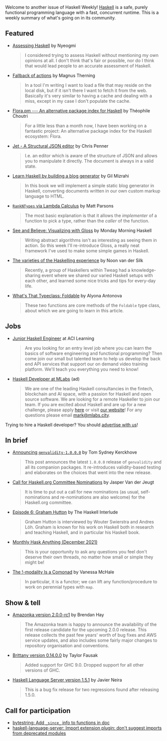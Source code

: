 Welcome to another issue of Haskell Weekly!
[Haskell](https://www.haskell.org) is a safe, purely functional programming language with a fast, concurrent runtime.
This is a weekly summary of what's going on in its community.

## Featured

- [Assessing Haskell](https://nyeogmi.com/2021/11/30/assessing-haskell/) by Nyeogmi
  > I considered trying to assess Haskell without mentioning my own opinions at all. I don't think that's fair or possible, nor do I think that would lead people to an accurate assessment of Haskell.

- [Fallback of actions](https://magnus.therning.org/2021-11-27-fallback-of-actions.html) by Magnus Therning
  > In a tool I'm writing I want to load a file that may reside on the local disk, but if it isn't there I want to fetch it from the web. Basically it's very similar to having a cache and dealing with a miss, except in my case I don't populate the cache.

- [Flora.pm --- An alternative package index for Haskell](https://ko-fi.com/post/Dev-blog-Flora-pm-An-alternative-package-index-X8X477DXT) by Théophile Choutri
  > For a little less than a month now, I have been working on a fantastic project: An alternative package index for the Haskell ecosystem: Flora.

- [Jet - A Structural JSON editor](https://github.com/ChrisPenner/jet/tree/4dc00e9bc58a6df522afd1742a6786a762af508a) by Chris Penner
  > I.e. an editor which is aware of the structure of JSON and allows you to manipulate it directly. The document is always in a valid state.

- [Learn Haskell by building a blog generator](https://lhbg-book.link) by Gil Mizrahi
  > In this book we will implement a simple static blog generator in Haskell, converting documents written in our own custom markup language to HTML.

- [`RankNTypes` via Lambda Calculus](https://www.parsonsmatt.org/2021/11/30/rank_n_types_via_lambda_calculus.html) by Matt Parsons
  > The most basic explanation is that it allows the _implementer_ of a function to pick a type, rather than the _caller_ of the function.

- [See and Believe: Visualizing with Gloss](https://mmhaskell.com/blog/2021/11/29/see-and-believe-visualizing-with-gloss) by Monday Morning Haskell
  > Writing abstract algorithms isn't as interesting as seeing them in action. So this week I'll re-introduce Gloss, a really neat framework I've used to make some simple games in Haskell.

- [The varieties of the Haskelling experience](https://www.tweag.io/blog/2021-11-25-varieties-of-haskelling-experience/) by Noon van der Silk
  > Recently, a group of Haskellers within Tweag had a knowledge-sharing event where we shared our varied Haskell setups with each other, and learned some nice tricks and tips for every-day life.

- [What's That Typeclass: Foldable](https://serokell.io/blog/whats-that-typeclass-foldable) by Alyona Antonova
  > These two functions are core methods of the `Foldable` type class, about which we are going to learn in this article.

## Jobs

- [Junior Haskell Engineer](https://acilearning.applytojob.com/apply/IuGQtn7Tkh/Junior-Software-Engineer-Remote?referrer=20211202012454J4X0XKJBEFJUJTGT) at ACI Learning
  > Are you looking for an entry level job where you can learn the basics of software engineering and functional programming? Then come join our small but talented team to help us develop the back end API services that support our on demand video training platform. We'll teach you everything you need to know!

<!-- Runs from 2021-11-04 to 2022-01-20. -->
- [Haskell Developer at MLabs](https://apply.workable.com/mlabs/j/63DAAA4AEF/) (ad)
  > We are one of the leading Haskell consultancies in the fintech, blockchain and AI space, with a passion for Haskell and open source software. We are looking for a remote Haskeller to join our team. If you are excited about Haskell and are up for a new challenge, please apply [here](https://apply.workable.com/mlabs/j/63DAAA4AEF/) or visit [our website](https://mlabs.city/)! For any questions please email <mark@mlabs.city>.

Trying to hire a Haskell developer?
You should [advertise with us](https://haskellweekly.news/advertising.html)!

## In brief

- [Announcing `genvalidity-1.0.0.0`](https://cs-syd.eu/posts/2021-11-26-genvalidity) by Tom Sydney Kerckhove
  > This post announces the latest `1.0.0.0` release of `genvalidity` and all its companion packages. It re-introduces validity-based testing and elaborates on the choices that went into the new release.

- [Call for Haskell.org Committee Nominations](https://discourse.haskell.org/t/call-for-haskell-org-committee-nominations/3758?u=taylorfausak) by Jasper Van der Jeugt
  > It is time to put out a call for new nominations (as usual, self-nominations and re-nominations are also welcome) for the Haskell.org committee.

- [Episode 6: Graham Hutton](https://haskell.foundation/podcast/6/) by The Haskell Interlude
  > Graham Hutton is interviewed by Wouter Swierstra and Andres Löh. Graham is known for his work on Haskell both in research and teaching Haskell, and in particular his Haskell book.

- [Monthly Hask Anything (December 2021)](https://np.reddit.com/r/haskell/comments/r6dnmn/monthly_hask_anything_december_2021/)
  > This is your opportunity to ask any questions you feel don't deserve their own threads, no matter how small or simple they might be!

- [The !-modality Is a Comonad](http://blog.vmchale.com/article/exponential-modality) by Vanessa McHale
  > In particular, it is a functor; we can lift any function/procedure to work on perennial types with `map`.

## Show & tell

- [Amazonka version 2.0.0-rc1](https://github.com/brendanhay/amazonka/discussions/716) by Brendan Hay
  > The Amazonka team is happy to announce the availability of the first release candidate for the upcoming 2.0.0 release. This release collects the past few years' worth of bug fixes and AWS service updates, and also includes some fairly major changes to repository organisation and conventions.

- [Brittany version 0.14.0.0](https://github.com/tfausak/brittany/releases/tag/0.14.0.0) by Taylor Fausak
  > Added support for GHC 9.0. Dropped support for all other versions of GHC.

- [Haskell Language Server version 1.5.1](https://github.com/haskell/haskell-language-server/releases/tag/1.5.1) by Javier Neira
  > This is a bug fix release for two regressions found after releasing 1.5.0.

## Call for participation

-   [bytestring: Add `_since_` info to functions in doc](https://github.com/haskell/bytestring/issues/442)
-   [haskell-language-server: Import extension plugin: don't suggest imports from deprecated modules](https://github.com/haskell/haskell-language-server/issues/2415)
